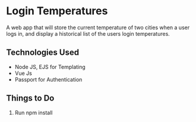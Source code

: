# Login Temperatures
A web app that will store the current temperature of two cities when a user logs in, and display a historical list of the users login temperatures.

## Technologies Used
* Node JS, EJS for Templating
* Vue Js
* Passport for Authentication

## Things to Do
1. Run npm install

